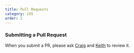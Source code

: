 ```yaml
---
title: Pull Requests
category: iOS
order: 2
---
```


### Submitting a Pull Request

When you submit a PR, please ask [Craig](https://github.com/themisterholliday) and [Keith](https://github.com/TheHollidayInn) to review it.
